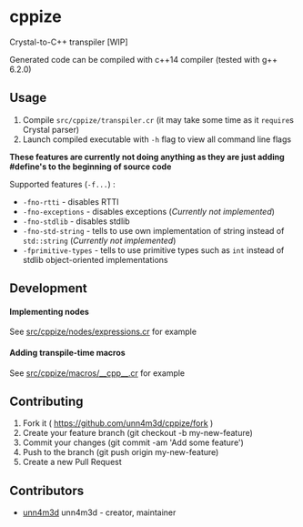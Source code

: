 # cppize

Crystal-to-C++ transpiler [WIP]

Generated code can be compiled with c++14 compiler (tested with g++ 6.2.0)

## Usage

1. Compile `src/cppize/transpiler.cr` (it may take some time as it `require`s Crystal parser)
2. Launch compiled executable with `-h` flag to view all command line flags

**These features are currently not doing anything as they are just adding #define's to the beginning of source code**


Supported features (`-f...`) :
* `-fno-rtti` - disables RTTI
* `-fno-exceptions` - disables exceptions (*Currently not implemented*)
* `-fno-stdlib` - disables stdlib
* `-fno-std-string` - tells to use own implementation of string instead of `std::string` (*Currently not implemented*)
* `-fprimitive-types` - tells to use primitive types such as `int` instead of stdlib object-oriented implementations


## Development

#### Implementing nodes

See [src/cppize/nodes/expressions.cr](src/cppize/nodes/expressions.cr) for example

#### Adding transpile-time macros

See [src/cppize/macros/\_\_cpp\_\_.cr](src/cppize/macros/__cpp__.cr) for example

## Contributing

1. Fork it ( https://github.com/unn4m3d/cppize/fork )
2. Create your feature branch (git checkout -b my-new-feature)
3. Commit your changes (git commit -am 'Add some feature')
4. Push to the branch (git push origin my-new-feature)
5. Create a new Pull Request

## Contributors

- [unn4m3d](https://github.com/unn4m3d) unn4m3d - creator, maintainer
